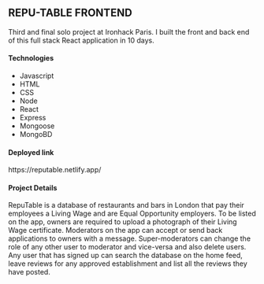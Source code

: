 <h2>REPU-TABLE FRONTEND</h2>

<p>Third and final solo project at Ironhack Paris. I built the front and back end of this full stack React application in 10 days.</p>

<h4>Technologies</h4>
<ul>
<li>Javascript</li>
<li>HTML</li>
<li>CSS</li>
<li>Node</li>
<li>React</li>
<li>Express</li>
<li>Mongoose</li>
<li>MongoBD</li>
</ul>

<h4>Deployed link</h4>
https://reputable.netlify.app/

<h4>Project Details</h4>

<p>RepuTable is a database of restaurants and bars in London that pay their employees a Living Wage and are Equal Opportunity employers. To be listed on the app, owners are required to upload a photograph of their Living Wage certificate. Moderators on the app can accept or send back applications to owners with a message. Super-moderators can change the role of any other user to moderator and vice-versa and also delete users. Any user that has signed up can search the database on the home feed, leave reviews for any approved establishment and list all the reviews they have posted.</p>
